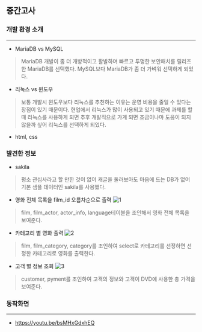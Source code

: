 ## 중간고사

### 개발 환경 소개
------------
+ MariaDB vs MySQL
> MariaDB 개발이 좀 더 개방적이고 활발하며 빠르고 투명한 보안패치를 릴리즈한 MariaDB를 선택했다.
> MySQL보다 MariaDB가 좀 더 가벼워 선택하게 되었다.

+ 리눅스 vs 윈도우
> 보통 개발시 윈도우보다 리눅스를 추천하는 이유는 운영 비용을 줄일 수 있다는 장점이 있기 때문이다. 
> 현업에서 리눅스가 많이 사용되고 있기 때문에 과제를 할 때 리눅스를 사용하게 되면 추후 개발직으로 가게 되면 조금이나마 도움이 되지 않을까 싶어 리눅스를 선택하게 되었다.

+ html, css 

### 발견한 정보
+ sakila
> 평소 관심사라고 할 만한 것이 없어 캐글을 둘러보아도 마음에 드는 DB가 없어 기본 샘플 데이터인 sakila를 사용했다.
+ 영화 전체 목록을 film_id 오름차순으로 출력
![1](https://user-images.githubusercontent.com/70558461/97818169-4cb53f80-1ce4-11eb-8e3b-5817fc189e6a.PNG)
> film, film_actor, actor_info, language테이블을 조인해서 영화 전체 목록을 보여준다.
+ 카테고리 별 영화 출력
![2](https://user-images.githubusercontent.com/70558461/97818219-a0c02400-1ce4-11eb-9f5a-66a59f37c160.PNG)
> film, film_category, category를 조인하여 select로 카테고리를 선정하면 선정한 카테고리로 영화를 출력한다.
+ 고객 별 정보 조회
![3](https://user-images.githubusercontent.com/70558461/97818355-53908200-1ce5-11eb-818f-14fb9c0bffeb.PNG)
> customer, pyment를 조인하여 고객의 정보와 고객이 DVD에 사용한 총 가격을 보여준다.

### 동작화면
------------
- https://youtu.be/bsMHxGdxhEQ
